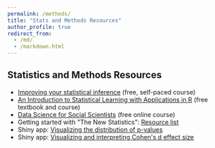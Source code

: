 ```yaml
---
permalink: /methods/
title: "Stats and Methods Resources"
author_profile: true
redirect_from: 
  - /md/
  - /markdown.html
---
```


## Statistics and Methods Resources
 * <a href="https://www.coursera.org/learn/statistical-inferences?action=enroll">
    Improving your statistical inference</a> (free, self-paced course)
 * <a href="http://www-bcf.usc.edu/~gareth/ISL/">
    An Introduction to Statistical Learning with Applications in R</a> (free textbook and course)
 * <a href="http://datascience.tntlab.org/schedule-materials/">
    Data Science for Social Scientists</a> (free online course)
 * Getting started with "The New Statistics": 
    <a href="https://thenewstatistics.com/itns/get-started/">Resource list</a> 
 * Shiny app: <a href="http://rpsychologist.com/d3/pdist/">
    Visualizing the distribution of p-values</a>
 * Shiny app: <a href="http://rpsychologist.com/d3/cohend/">
    Visualizing and interpreting Cohen's d effect size</a>

